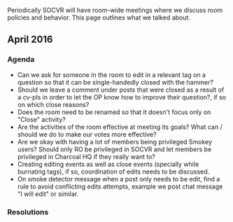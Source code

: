 Periodically SOCVR will have room-wide meetings where we discuss room policies and behavior. This page outlines what we talked about.

## April 2016

### Agenda

* Can we ask for someone in the room to edit in a relevant tag on a question so that it can be single-handedly closed with the hammer?
* Should we leave a comment under posts that were closed as a result of a cv-pls in order to let the OP know how to improve their question?, if so on which close reasons?
* Does the room need to be renamed so that it doesn't focus only on "Close" activity?
* Are the activities of the room effective at meeting its goals? What can / should we do to make our votes more effective?
* Are we okay with having a lot of members being privileged Smokey users? Should only RO be privileged in SOCVR and let members be privileged in Charcoal HQ if they really want to?
* Creating editing events as well as close events (specially while burnating tags), if so, coordination of edits needs to be discussed.
* On smoke detector message when a post only needs to be edit, find a rule to avoid conflicting edits attempts, example we post chat message "I will edit" or similar.

### Resolutions

<!-- fill in what we decide on -->

<!-- Please fill in the rest -->
